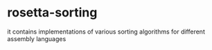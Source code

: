 # rosetta-sorting
it contains implementations of various sorting algorithms for different assembly languages
